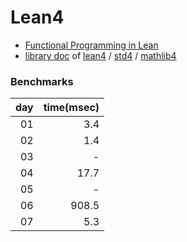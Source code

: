 # Lean4
- [Functional Programming in Lean](https://lean-lang.org/functional_programming_in_lean/title.html#functional-programming-in-lean)
- [library doc](https://leanprover-community.github.io/mathlib4_docs) of [lean4](https://github.com/leanprover/lean4) / [std4](https://github.com/leanprover/std4) /
[mathlib4](https://github.com/leanprover-community/mathlib4)

### Benchmarks

|day|time(msec)|
|--:|---------:|
| 01|      3.4 |
| 02|      1.4 |
| 03|        - |
| 04|     17.7 |
| 05|        - |
| 06|    908.5 |
| 07|      5.3 |
